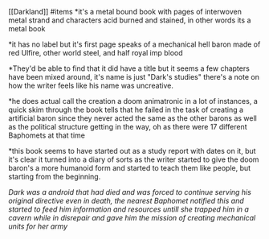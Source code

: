 [[Darkland]]
#items
*it's a metal bound book with pages of interwoven metal strand and characters acid burned and stained, in other words its a metal book

*it has no label but it's first page speaks of a mechanical hell baron made of red Ulfire, other world steel, and half royal imp blood

*They'd be able to find that it did have a title but it seems a few chapters have been mixed around, it's name is just "Dark's studies" there's a note on how the writer feels like his name was uncreative.

*he does actual call the creation a doom animatronic in a lot of instances, a quick skim through the book tells that he failed in the task of creating a artificial baron since they never acted the same as the other barons as well as the political structure getting in the way, oh as there were 17 different Baphomets at that time

*this book seems to have started out as a study report with dates on it, but it's clear it turned into a diary of sorts as the writer started to give the doom baron's a more humanoid form and started to teach them like people, but starting from the beginning.

*Dark was a android that had died and was forced to continue serving his original directive even in death, the nearest Baphomet notified this and started to feed him information and resources untill she trapped him in a cavern while in disrepair and gave him the mission of creating mechanical units for her army*

